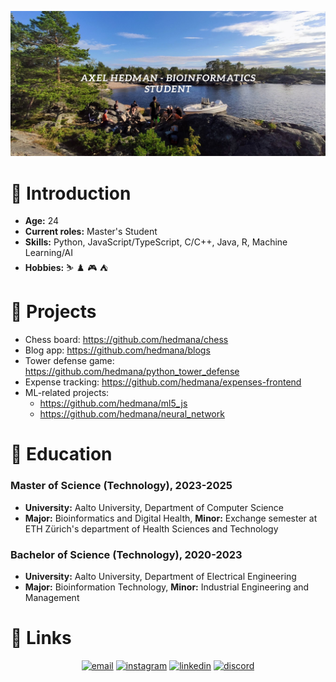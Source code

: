 ![](./images/github_banner.png)


# :wave: Introduction  

- **Age:** 24
- **Current roles:** Master's Student
- **Skills:** Python, JavaScript/TypeScript, C/C++, Java, R, Machine Learning/AI
- **Hobbies:** :skier: :chess_pawn: :video_game: :tent:

# :construction: Projects
- Chess board: https://github.com/hedmana/chess
- Blog app: https://github.com/hedmana/blogs
- Tower defense game: https://github.com/hedmana/python_tower_defense
- Expense tracking: https://github.com/hedmana/expenses-frontend
- ML-related projects: 
  - https://github.com/hedmana/ml5_js
  - https://github.com/hedmana/neural_network

# :school: Education

### Master of Science (Technology), 2023-2025
- **University:** Aalto University, Department of Computer Science
- **Major:** Bioinformatics and Digital Health, **Minor:** Exchange semester at ETH Zürich's department of Health Sciences and Technology 

### Bachelor of Science (Technology), 2020-2023
- **University:** Aalto University, Department of Electrical Engineering
- **Major:** Bioinformation Technology, **Minor:** Industrial Engineering and Management


# :link: Links

<p align="center">
  <a href="mailto:axelhedman00@gmail.com"><img src="https://img.icons8.com/color/96/000000/gmail.png" alt="email"/></a>
  <a href="https://www.instagram.com/hedman.axel/"><img src="https://img.icons8.com/color/96/000000/instagram-new.png" alt="instagram"/></a>
  <a href="https://www.linkedin.com/in/axel7/"><img src="https://img.icons8.com/color/96/000000/linkedin.png" alt="linkedin"/></a>
  <a href="https://discord.com/users/knappenh#7896"><img src="https://img.icons8.com/color/96/000000/discord-logo.png" alt="discord"/></a>
</p>
